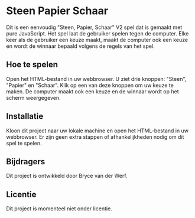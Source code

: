# Steen Papier Schaar

Dit is een eenvoudig "Steen, Papier, Schaar" V2 spel dat is gemaakt met pure JavaScript. Het spel laat de gebruiker spelen tegen de computer. Elke keer als de gebruiker een keuze maakt, maakt de computer ook een keuze en wordt de winnaar bepaald volgens de regels van het spel.

## Hoe te spelen

Open het HTML-bestand in uw webbrowser. U ziet drie knoppen: "Steen", "Papier" en "Schaar". Klik op een van deze knoppen om uw keuze te maken. De computer maakt ook een keuze en de winnaar wordt op het scherm weergegeven.

## Installatie

Kloon dit project naar uw lokale machine en open het HTML-bestand in uw webbrowser. Er zijn geen extra stappen of afhankelijkheden nodig om dit spel te spelen.

## Bijdragers

Dit project is ontwikkeld door Bryce van der Werf.

## Licentie

Dit project is momenteel niet onder licentie.